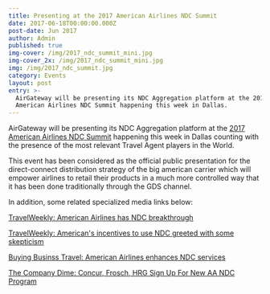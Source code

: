 ```yaml
---
title: Presenting at the 2017 American Airlines NDC Summit
date: 2017-06-18T00:00:00.000Z
post-date: Jun 2017
author: Admin
published: true
img-cover: /img/2017_ndc_summit_mini.jpg
img-cover_2x: /img/2017_ndc_summit_mini.jpg
img: /img/2017_ndc_summit.jpg
category: Events
layout: post
entry: >-
  AirGateway will be presenting its NDC Aggregation platform at the 2017
  American Airlines NDC Summit happening this week in Dallas.
---
```

AirGateway will be presenting its NDC Aggregation platform at the [2017 American Airlines NDC Summit](https://www.eiseverywhere.com/ehome/243946/) happening this week in Dallas counting with the presence of the most relevant Travel Agent players in the World.

This event has been considered as the official public presentation for the direct-connect distribution strategy of the big american carrier which will empower airlines to retail their products in a much more controlled way that it has been done traditionally through the GDS channel.

In addition, some related specialized media links below:

[TravelWeekly: American Airlines has NDC breakthrough](http://www.travelweekly.com/Travel-News/Corporate-Travel/American-Airlines-has-NDC-breakthrough)

[TravelWeekly: American's incentives to use NDC greeted with some skepticism](http://www.travelweekly.com/Travel-News/Corporate-Travel/American-incentives-use-NDC-greeted-with-some-skepticism)

[Buying Businss Travel: American Airlines enhances NDC services](https://buyingbusinesstravel.com/news/2827376-american-airlines-enhances-ndc-services)

[The Company Dime: Concur, Frosch, HRG Sign Up For New AA NDC Program](https://www.thecompanydime.com/aa-ndc-2/)
